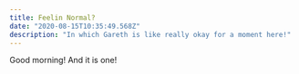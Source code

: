 ```yaml
---
title: Feelin Normal?
date: "2020-08-15T10:35:49.568Z"
description: "In which Gareth is like really okay for a moment here!"
---
```


Good morning! And it is one!
